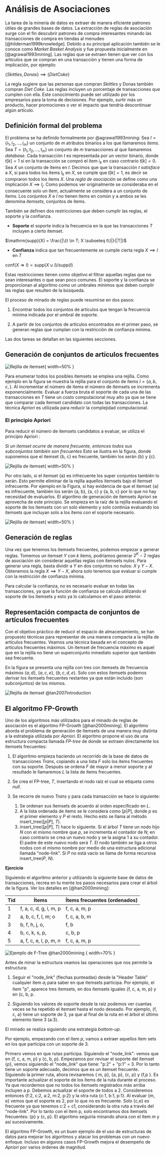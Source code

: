 # Análisis de Asociaciones

La tarea de la minería de datos es extraer de manera eficiente patrones útiles
de grandes bases de datos. La extracción de reglas de asociación surge con el
fin descubrir patrones de compra interesantes minando las transacciones de
compra en tiendas al menudeo [@hilderman1999knowledge]. Debido a su principal
aplicación también se le conoce como *Market Basket Analysis* y fue propuesta
inicialmente en [@agrawal1993mining]. Las reglas que se extraen tienen que ver con los articulos que se compran en una transacción y tienen una forma de implicación, por ejemplo:

$\{Skittles, Donas \} \implies \{ Diet Coke \}$ 

La regla sugiere que las personas que compran *Skittles* y Donas también
compran *Diet Coke*. Las reglas incluyen un porcentaje de transacciones que
cumplen con ella. Este conocimiento puede ser utilizado por los empresarios
para la toma de decisiones. Por ejemplo, surtir más un producto, hacer
promociones o ver el impacto que tendría descontinuar algún articulo.

## Definición formal del problema

El problema se ha definido formalmente por @agrawal1993mining: Sea $I = \{i_1,
i_2,\dots,i_m\}$ un conjunto de $m$ atributos binarios a los que llamaremos
*ítems*. Sea $T=\{t_1,t_2,\dots, t_m \}$ un conjunto de $m$ transacciones al
que llamaremos *database*. Cada transacción $t$ es representada por un vector
binario, donde $t[k] = 1$ si en la transacción se compró el ítem $i_k$ en caso
contrario $t[k] = 0$. Sea $X$ un conjunto de ítems en $I$. Decimos que que la
transacción $t$ *satisface* a $X$, si para todos los ítems $I_k$ en $X$, se
cumple que $t[k] = 1$, es decir se compraron todos los ítems $X$. Una *regla de
asociación* se define como una implicación $X \implies I_j$. Como podemos ver
originalmente se consideraba en el consecuente solo un ítem, actualmente se
considera a un conjunto de ítems. Los conjuntos $X$ e $I$ no tienen ítems en
común y a ambos se les denomina *itemsets*, conjuntos de ítems.

También se definen dos restricciones que deben cumplir las reglas, el soporte y
la confianza.

* **Soporte** el soporte indica la frecuencia en la que las transacciones $T$
 incluyen a cierto ítemset. 

 $\mathrm{supp}(X) = \frac{|\{t \in T; X \subseteq t\}|}{|T|}$

* **Confianza** indica que tan frecuentemente se cumple cierta regla $X \implies I$ en $T$

$\mathrm{conf}(X \Rightarrow I) = \mathrm{supp}(X \cup I) / \mathrm{supp}(I)$

Estas restricciones tienen como objetivo el filtrar aquellas reglas que no sean interesantes o que sean poco comunes. El soporte y la confianza se proporcionan al algoritmo como un umbrales mínimos que deben cumplir las reglas que resulten de la búsqueda.

El proceso de minado de reglas puede resumirse en dos pasos:

1. Encontrar todos los conjuntos de artículos que tengan la frecuencia mínima indicada por el umbral    de soporte.

2. A partir de los conjuntos de artículos encontrados en el primer paso, se generan reglas que cumplan  con la restricción de confianza mínima.

Las dos tareas se detallan en las siguientes secciones.

## Generación de conjuntos de artículos frecuentes

![Rejilla de ítemset](../img/itemset-1.png){ width=50% }

Para enumerar todos los posibles ítemsets se emplea una rejilla. Como ejemplo
en la figura se muestra la rejilla para el conjunto de ítems $I = \{a, b,
c,\}$. Al incrementar el número de ítems el número de ítemsets se incrementa
exponencialmente. Evaluar a fuerza bruta el soporte de cada una de las
transacciones en $T$ tiene un costo computacional muy alto ya que se tiene que
comparar cada ítemset candidato con todas las transacciones. La técnica
*Apriori* es utilizada para reducir la complejidad computacional.

### El principio Apriori

Para reducir el número de ítemsets candidatos a evaluar, se utiliza el principio Apriori : 

*Si un ítemset ocurre de manera frecuente, entonces todos sus subconjuntos también son frecuentes* 
Esto se ilustra en la figura, donde suponemos que el ítemset {b, c} es frecuente, también los serán {b} y {c}. 

![Rejilla de ítemset](../img/itemset-3.png){ width=50% }

Por otro lado, si el ítemset {a} es infrecuente los super conjuntos también lo
serán. Esto permite eliminar de la rejilla aquellos ítemsets bajo el ítemset
infrecuente. Por ejemplo en la Figura, si hay evidencia de que el ítemset {a}
es infrecuente, también los serán {a, b}, {a, c} y {a, b, c} por lo que no hay
necesidad de evaluarlos. El algoritmo de generación de ítemsets Apriori se
aprovecha de este principio. Se empieza en la raíz de la rejilla evaluando el
soporte de los ítemsets con un solo elemento y solo continúa evaluando los
ítemsets que incluyan solo a los ítems con el soporte necesario.

![Rejilla de ítemset](../img/itemset-2.png){ width=50% }

## Generación de reglas

Una vez que tenemos los ítemsets frecuentes, podemos empezar a generar reglas.
Tomemos un itemset $Y$ con $k$ ítems, podríamos generar $2^K - 2$ reglas de
asociación sin considerar aquellas reglas con ítemsets nulos. Para generar una
regla, basta dividir a $Y$ en dos conjuntos no nulos: $X$ y $Y-X$. Obtenemos la
regla $X \implies Y-X$, ahora solo tenemos que evaluar si cumple con la
restricción de confianza mínima.

Para calcular la confianza, no es necesario evaluar en todas las transacciones,
ya que la función de confianza se calcula utilizando el soporte de los ítemsets
y esto ya lo calculamos en el paso anterior.

## Representación compacta de conjuntos de artículos frecuentes

Con el objetivo práctico de reducir el espacio de almacenamiento, se han
propuesto técnicas para representar de una manera compacta a la rejilla de
artículos frecuentes. Veamos una técnica basada en el concepto de artículos
frecuentes máximos. Un ítemset de frecuencia máximo es aquel que en la rejilla
no tiene un superconjunto inmediato superior que también sea frecuente. 

En la figura se presenta una rejilla con tres con ítemsets de frecuencia máximos
$\{a, d\}$, $\{a, c, e\}$, $\{b, c, d, e\}$. Solo con estos ítemsets podemos
derivar los ítemsets frecuentes restantes ya que están incluido (son
subconjuntos) de los mismos.

![Rejilla de ítemset @tan2007introduction ](../img/lattice.png)

## El algoritmo FP-Growth

Uno de los algoritmos más utilizados para el minado de reglas de asociación es
el algoritmo FP-Growth [@han2000mining]. El algoritmo aborda el problema de
generación de ítemsets de una manera muy distinta a la estrategia utilizada por
*Apriori*. El algoritmo propone el uso de una estructura compacta llamada
*FP-tree* de donde se extraen directamente los ítemsets frecuentes:

1. El algoritmo empieza haciendo un recorrido de la base de datos de transacciones $Trans$, 
   copiando a una lista $F$ solo los ítems frecuentes con su soporte. Después se ordena $F$ de mayor a menor soporte y al resultado le llamaremos $L$ la lista de ítems frecuentes.

2. Se crea el FP-tree, $T$, insertando el nodo raíz el cual se etiqueta como *null*. 

3. Se recorre de nuevo $Trans$ y para cada transacción se hace lo siguiente:
    1. Se ordenan sus ítemsets de acuerdo al orden especificado en $L$.
    2. A la lista ordenada de ítems se le considera como $[p|P]$, donde $p$ es el primer elemento y $P$ el resto. Hecho esto se llama al método insert_tree($[p|P]$, $T$).
    3. insert_tree($[p|P]$, $T$) hace lo siguiente. Si el árbol $T$ tiene un nodo hijo $N$ con el mismo nombre que $p$, se incrementa el contador de $N$; en caso contrario se crea un nuevo nodo y se la asigna 1 a su contador. El padre de este nuevo nodo será $T$. El nodo también se liga a otros nodos con el mismo nombre por medio de una estructura adicional llamada "node-link".  Si $P$ no está vacío se llama de forma recursiva insert_tree($P$, $N$).   
  
**Ejercicio**

Siguiendo el algoritmo anterior y utilizando la siguiente  base de datos de transacciones, recrea en tu mente los pasos necesarios para crear el árbol de la figura. Ver los detalles en [@han2000mining]:

| Tid| Ítems                   | Ítems frecuentes (ordenados)  |
|----|-------------------------|-------------------------------|
| 1  | f, a, c, d, g, i, m, p  | f, c, a, m, p                 |
| 2  | a, b, c, f, l, m; o     | f, c, a, b, m                 |
| 3  | b, f, h, j, o,          | f, b                          |
| 4  | b, c, k, s, p,          | c, b, p                       |
| 5  | a, f, c, e, l, p, m, n  | f, c, a, m, p                 |

![Ejemplo de F-Tree @han2000mining ](../img/fpgrowth.png) { width=70% }

Antes de minar la estructura veamos las operaciones que nos permite la estructura:

1. Seguir  el "node_link" (flechas punteadas) desde la "Header Table" cualquier ítem $a_i$ para saber en que ítemsets participa. Por ejemplo, el ítem "p", aparece tres ítemsets, en dos ítemsets iguales {f, c, a, m, p} y en {c, b, p.

2. Siguiendo los valores de soporte desde la raíz podemos ver cuantas veces se ha repetido el ítemset hasta el nodo     deseado. Por ejemplo, {f, c, a} tiene un soporte de 3, ya que al final de la ruta en el árbol el último elemento tiene 3 (a:3).  

El minado se realiza siguiendo una estrategia *bottom-up*.

Por ejemplo, empezando con el ítem $p$, vamos a extraer aquellos ítem sets en los que participa con un soporte de 3.

Primero vemos en que rutas participa. Siguiendo el "node_link": vemos que en
{f, c, a, m, p} y {c, b, p}. Empezamos por revisar el soporte del ítemset
{$p$}, vemos siguiendo el "node_link" que tiene: "p:2" + "p:1" = 3. Por lo
tanto tiene un soporte adecuado, decimos que es un ítemset frecuente. Siguiendo
la primer ruta, ahora revisaremos { m, p}, {a, p}, {c, p} y {f,p }. Es
importante actualizar el soporte de los ítems de la ruta durante el proceso. Ya
que recordemos que no todos los ítemsets registrados más arriba incluyen a $p$.
Debemos actualizar el soporte de todos a 2. Consideremos entonces {f:2, c:2,
a:2, m:2, p:2} y la otra ruta {c:1, b:1, p:1}. Al evaluar {m, e} vemos que el
soporte es 2, por lo que no es frecuente. Solo {c,e} es frecuente ya que
tenemos c:2 + c1, considerando la otra ruta a través del "node-link". Por lo
tanto con el ítem p, solo encontramos dos ítemsets frecuentes: {p} y {c, p}. El
algoritmo seguiría minando ahora con el ítem $m$ y así sucesivamente.

El algoritmo FP-Growth, es un buen ejemplo de el uso de estructuras de datos
para mejorar los algoritmos y atacar los problemas con un nuevo enfoque.
Incluso en algunos casos FP-Growth mejora el desempeño de *Apriori* por varios
órdenes de magnitud.
